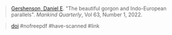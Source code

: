 > [Gershenson, Daniel E](gershenson.md). "The beautiful gorgon and Indo-European parallels". *Mankind Quarterly*, Vol 63, Number 1, 2022.

> [doi](http://doi.org/10.46469/mq.1989.29.4.5) #nofreepdf #have-scanned #link 